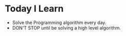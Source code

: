 # Today I Learn

- Solve the Programming algorithm every day.
- DON'T STOP until be solving a high level algorithm.